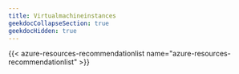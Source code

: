 ```yaml
---
title: Virtualmachineinstances
geekdocCollapseSection: true
geekdocHidden: true
---
```


{{< azure-resources-recommendationlist name="azure-resources-recommendationlist" >}}
